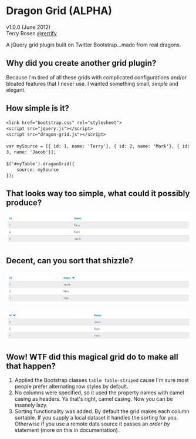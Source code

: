 Dragon Grid (ALPHA)
===============

v1.0.0 (June 2012)<br />
Terry Rosen [@rerrify](https://twitter.com/rerrify)

A jQuery grid plugin built on Twitter Bootstrap...made from real dragons.<br />

Why did you create another grid plugin? 
-----------------

Because I'm tired of all these grids with complicated configurations and/or bloated features that I never use.
I wanted something small, *simple* and elegant.

How simple is it?
-----------------

    <link href="bootstrap.css" rel="stylesheet">
    <script src="jquery.js"></script>
    <script src="dragon-grid.js"></script>

	var mySource = [{ id: 1, name: 'Terry'}, { id: 2, name: 'Mark'}, { id: 3, name: 'Jacob'}];

	$('#myTable').dragonGrid({
		source: mySource
	});

That looks way too simple, what could it possibly produce?
-----------------

![wtf](https://github.com/tcrosen/dragon-grid/raw/master/docs/basic.png)

Decent, can you sort that shizzle?
-----------------

![wtf](https://github.com/tcrosen/dragon-grid/raw/master/docs/basic_sorted.png)

![wtf](https://github.com/tcrosen/dragon-grid/raw/master/docs/basic_sorted_desc.png)

Wow! WTF did this magical grid do to make all that happen?
-----------------

1. Applied the Bootstrap classes `table table-striped` cause I'm sure most people prefer alternating row styles by default.
2. No columns were specified, so it used the property names with camel casing as headers.  Ya that's right, camel casing.  Now you can be insanely lazy.
3. Sorting functionality was added.  By default the grid makes each column sortable.  If you supply a local dataset it handles the sorting for you.  Otherwise if you use a remote data source it passes an *order by* statement (more on this in documentation).
